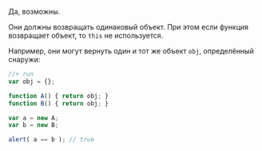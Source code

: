 Да, возможны.

Они должны возвращать одинаковый объект. При этом если функция возвращает объект, то `this` не используется.

Например, они могут вернуть один и тот же объект `obj`, определённый снаружи:

```js
//+ run
var obj = {};

function A() { return obj; }
function B() { return obj; }

var a = new A;
var b = new B;

alert( a == b ); // true
```

